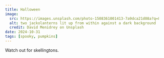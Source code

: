 ```yaml
---
title: Halloween
image:
  src: https://images.unsplash.com/photo-1508361001413-7a9dca21d08a?q=80&w=800&h=500&auto=format&fit=crop&ixlib=rb-4.0.3&ixid=M3wxMjA3fDB8MHxwaG90by1wYWdlfHx8fGVufDB8fHx8fA%3D%3D
  alt: two jackolanterns lit up from within against a dark background
  credit: David Menidrey on Unsplash
date: 2024-10-31
tags: [spooky, pumpkins]
---
```


Watch out for skellingtons.
